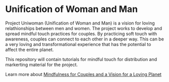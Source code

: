# Unification of Woman and Man

Project Uniwoman (Unification of Woman and Man) is a vision for loving relathionships between men and women. The project works to develop and spread mindful touch practices for couples. By practicing soft touch with awareness, couples can connect to each other in a deeper way. This can be a very loving and transformational experience that has the potential to affect the entire planet.

This repository will contain tutorials for mindful touch for distribution and markerting material for the project.

Learn more about [Mindfulness for Couples and a Vision for a Loving Planet](https://steemit.com/introduceyourself/@uniwoman/mindfulness-for-couples-and-a-vision-for-a-loving-planet)
